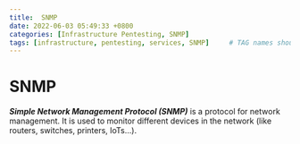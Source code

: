 ```yaml
---
title:  SNMP
date: 2022-06-03 05:49:33 +0800
categories: [Infrastructure Pentesting, SNMP]
tags: [infrastructure, pentesting, services, SNMP]     # TAG names should always be lowercase
---
```


# SNMP

***Simple Network Management Protocol (SNMP)*** is a protocol for network management. It is used to monitor different devices in the network (like routers, switches, printers, IoTs...).



